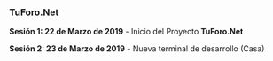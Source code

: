 ### TuForo.Net

**Sesión 1: 22 de Marzo de 2019**
	- Inicio del Proyecto **TuForo.Net**

**Sesión 2: 23 de Marzo de 2019**
	- Nueva terminal de desarrollo (Casa)